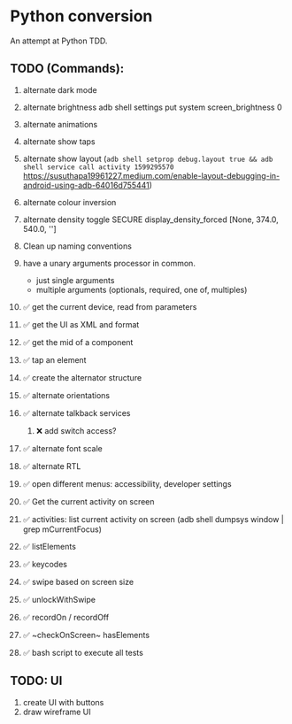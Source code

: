 # Python conversion

An attempt at Python TDD.

## TODO (Commands):

1. alternate dark mode
1. alternate brightness
    adb shell settings put system screen_brightness 0
1. alternate animations
1. alternate show taps
1. alternate show layout (`adb shell setprop debug.layout true && adb shell service call activity 1599295570` https://susuthapa19961227.medium.com/enable-layout-debugging-in-android-using-adb-64016d755441)
1. alternate colour inversion
1. alternate density toggle
    SECURE
        display_density_forced [None, 374.0, 540.0, '']
1. Clean up naming conventions
1. have a unary arguments processor in common.
   - just single arguments
   - multiple arguments (optionals, required, one of, multiples)

1. :white_check_mark: get the current device, read from parameters
1. :white_check_mark: get the UI as XML and format
1. :white_check_mark: get the mid of a component
1. :white_check_mark: tap an element
1. :white_check_mark: create the alternator structure
1. :white_check_mark: alternate orientations
1. :white_check_mark: alternate talkback services
   1. :x: add switch access?  
1. :white_check_mark: alternate font scale
1. :white_check_mark: alternate RTL
1. :white_check_mark: open different menus: accessibility, developer settings
1. :white_check_mark: Get the current activity on screen
1. :white_check_mark: activities: list current activity on screen (adb shell dumpsys window | grep mCurrentFocus)
1. :white_check_mark: listElements
1. :white_check_mark: keycodes
1. :white_check_mark: swipe based on screen size
1. :white_check_mark: unlockWithSwipe
1. :white_check_mark: recordOn / recordOff
1. :white_check_mark: ~checkOnScreen~ hasElements
1. :white_check_mark: bash script to execute all tests

## TODO: UI

1. create UI with buttons
1. draw wireframe UI
